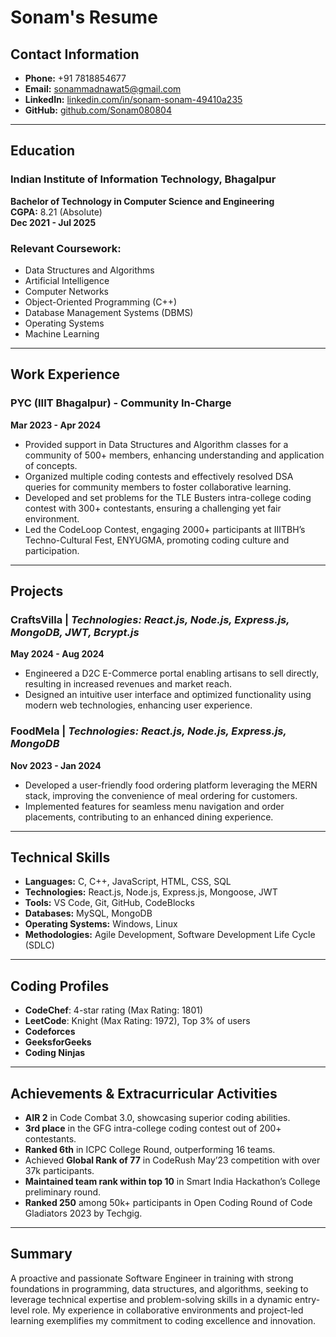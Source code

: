 
# Sonam's Resume

## Contact Information
- **Phone:** +91 7818854677
- **Email:** [sonammadnawat5@gmail.com](mailto:sonammadnawat5@gmail.com)
- **LinkedIn:** [linkedin.com/in/sonam-sonam-49410a235](https://linkedin.com/in/sonam-sonam-49410a235)
- **GitHub:** [github.com/Sonam080804](https://github.com/Sonam080804)

---

## Education
### Indian Institute of Information Technology, Bhagalpur  
**Bachelor of Technology in Computer Science and Engineering**  
**CGPA:** 8.21 (Absolute)  
**Dec 2021 - Jul 2025**  

### Relevant Coursework:
- Data Structures and Algorithms
- Artificial Intelligence
- Computer Networks
- Object-Oriented Programming (C++)
- Database Management Systems (DBMS)
- Operating Systems
- Machine Learning

---

## Work Experience
### PYC (IIIT Bhagalpur) - **Community In-Charge**  
**Mar 2023 - Apr 2024**  
- Provided support in Data Structures and Algorithm classes for a community of 500+ members, enhancing understanding and application of concepts.
- Organized multiple coding contests and effectively resolved DSA queries for community members to foster collaborative learning.
- Developed and set problems for the TLE Busters intra-college coding contest with 300+ contestants, ensuring a challenging yet fair environment.
- Led the CodeLoop Contest, engaging 2000+ participants at IIITBH’s Techno-Cultural Fest, ENYUGMA, promoting coding culture and participation.

---

## Projects
### **CraftsVilla** | *Technologies: React.js, Node.js, Express.js, MongoDB, JWT, Bcrypt.js*  
**May 2024 - Aug 2024**  
- Engineered a D2C E-Commerce portal enabling artisans to sell directly, resulting in increased revenues and market reach.
- Designed an intuitive user interface and optimized functionality using modern web technologies, enhancing user experience.

### **FoodMela** | *Technologies: React.js, Node.js, Express.js, MongoDB*  
**Nov 2023 - Jan 2024**  
- Developed a user-friendly food ordering platform leveraging the MERN stack, improving the convenience of meal ordering for customers.
- Implemented features for seamless menu navigation and order placements, contributing to an enhanced dining experience.

---

## Technical Skills
- **Languages:** C, C++, JavaScript, HTML, CSS, SQL
- **Technologies:** React.js, Node.js, Express.js, Mongoose, JWT
- **Tools:** VS Code, Git, GitHub, CodeBlocks
- **Databases:** MySQL, MongoDB
- **Operating Systems:** Windows, Linux
- **Methodologies:** Agile Development, Software Development Life Cycle (SDLC)

---

## Coding Profiles
- **CodeChef**: 4-star rating (Max Rating: 1801)
- **LeetCode**: Knight (Max Rating: 1972), Top 3% of users
- **Codeforces**
- **GeeksforGeeks**
- **Coding Ninjas**

---

## Achievements & Extracurricular Activities
- **AIR 2** in Code Combat 3.0, showcasing superior coding abilities.
- **3rd place** in the GFG intra-college coding contest out of 200+ contestants.
- **Ranked 6th** in ICPC College Round, outperforming 16 teams.
- Achieved **Global Rank of 77** in CodeRush May’23 competition with over 37k participants.
- **Maintained team rank within top 10** in Smart India Hackathon’s College preliminary round.
- **Ranked 250** among 50k+ participants in Open Coding Round of Code Gladiators 2023 by Techgig.

---

## Summary
A proactive and passionate Software Engineer in training with strong foundations in programming, data structures, and algorithms, seeking to leverage technical expertise and problem-solving skills in a dynamic entry-level role. My experience in collaborative environments and project-led learning exemplifies my commitment to coding excellence and innovation.

```